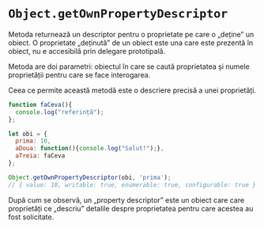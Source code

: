 # `Object.getOwnPropertyDescriptor`

Metoda returnează un descriptor pentru o proprietate pe care o „deține” un obiect. O proprietate „deținută” de un obiect este una care este prezentă în obiect, nu e accesibilă prin delegare prototipală.

Metoda are doi parametri: obiectul în care se caută proprietatea și numele proprietății pentru care se face interogarea.

Ceea ce permite această metodă este o descriere precisă a unei proprietăți.

```javascript
function faCeva(){
  console.log("referință");
};

let obi = {
  prima: 10,
  aDoua: function(){console.log("Salut!");},
  aTreia: faCeva
};

Object.getOwnPropertyDescriptor(obi, 'prima');
// { value: 10, writable: true, enumerable: true, configurable: true }
```

După cum se observă, un „property descriptor” este un obiect care care proprietăți ce „descriu” detalile despre proprietatea pentru care acestea au fost solicitate.
